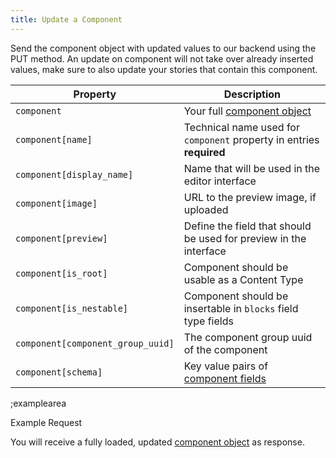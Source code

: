 ```yaml
---
title: Update a Component
---
```


Send the component object with updated values to our backend using the PUT method. An update on component will not take over already inserted values, make sure to also update your stories that contain this component.

| Property | Description |
|---|---|
| `component` | Your full [component object](#core-resources/components/the-component-object) |
| `component[name]` | Technical name used for `component` property in entries **required** |
| `component[display_name]` | Name that will be used in the editor interface |
| `component[image]` | URL to the preview image, if uploaded |
| `component[preview]` | Define the field that should be used for preview in the interface |
| `component[is_root]` | Component should be usable as a Content Type |
| `component[is_nestable]` | Component should be insertable in `blocks` field type fields |
| `component[component_group_uuid]` | The component group uuid of the component |
| `component[schema]` | Key value pairs of [component fields](#core-resources/components/the-component-field-object) |

;examplearea

Example Request

<RequestExample url="https://mapi.storyblok.com/v1/spaces/656/components/4123" httpMethod="PUT" :requestObject='{"component":{"name":"teaser","id":4123,"display_name":"Teaser Updated","schema":{"title":{"type":"text","pos":0},"image":{"type":"image","pos":1},"description":{"type":"textarea","pos":2}},"is_root":false,"is_nestable":true}}'></RequestExample>

You will receive a fully loaded, updated [component object](#core-resources/components/the-component-object) as response.
